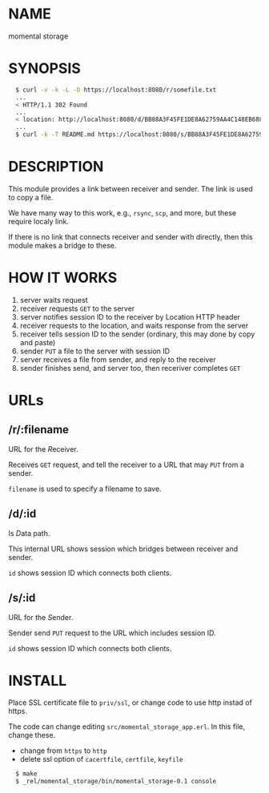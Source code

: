 NAME
====

momental storage

SYNOPSIS
========

``` bash
  $ curl -v -k -L -O https://localhost:8080/r/somefile.txt
  ...
  < HTTP/1.1 302 Found
  ...
  < location: http://localhost:8080/d/BB88A3F45FE1DE8A62759AA4C148EB68859A9EEADEED6BD8EA1388D4732B756B3D45242C6C6ECB35D86EA826D3DBEAEC9AF67ECF221F3193DD353A8741268
  ...
  $ curl -k -T README.md https://localhost:8080/s/BB88A3F45FE1DE8A62759AA4C148EB68859A9EEADEED6BD8EA1388D4732B756B3D45242C6C6ECB35D86EA826D3DBEAEC9AF67ECF221F3193DD353A8741268
```

DESCRIPTION
===========

This module provides a link between receiver and sender.  The link is used to copy a file.

We have many way to this work, e.g., `rsync`, `scp`, and more, but these require localy link.

If there is no link that connects receiver and sender with directly, then this module makes
a bridge to these.

HOW IT WORKS
============

1. server waits request
1. receiver requests `GET` to the server
1. server notifies session ID to the receiver by Location HTTP header
1. receiver requests to the location, and waits response from the server
1. receiver tells session ID to the sender (ordinary, this may done by copy and paste)
1. sender `PUT` a file to the server with session ID
1. server receives a file from sender, and reply to the receiver
1. sender finishes send, and server too, then receriver completes `GET`

URLs
====

/r/:filename
------------

URL for the *R*eceiver.

Receives `GET` request, and tell the receiver to a URL that may `PUT` from a sender.

`filename` is used to specify a filename to save.

/d/:id
------

Is *D*ata path.

This internal URL shows session which bridges between receiver and sender.

`id` shows session ID which connects both clients.

/s/:id
------

URL for the *S*ender.

Sender send `PUT` request to the URL which includes session ID.

`id` shows session ID which connects both clients.

INSTALL
=======

Place SSL certificate file to `priv/ssl`, or change code to use http instad of https.

The code can change editing `src/momental_storage_app.erl`.  In this file, change these.

- change from `https` to `http`
- delete ssl option of `cacertfile`, `certfile`, `keyfile`

``` bash
  $ make
  $ _rel/momental_storage/bin/momental_storage-0.1 console
```
